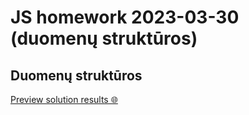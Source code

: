 # JS homework **2023-03-30** (duomenų struktūros)

## Duomenų struktūros

[Preview solution results 🌐](https://htmlpreview.github.io/?https://github.com/codevivi/BIT_JS-2023-01-09_homeworks/blob/master/2023-03-30-js-duomenu-strukturos/index.html)
